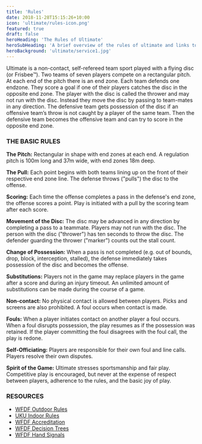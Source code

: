 ```yaml
---
title: 'Rules'
date: 2018-11-28T15:15:26+10:00
icon: 'ultimate/rules-icon.png'
featured: true
draft: false
heroHeading: 'The Rules of Ultimate'
heroSubHeading: 'A brief overview of the rules of ultimate and links to official resources.'
heroBackground: 'ultimate/service1.jpg'
---
```


Ultimate is a non-contact, self-refereed team sport played with a flying disc (or Frisbee™). Two teams of seven players compete on a rectangular pitch. At each end of the pitch there is an end zone. Each team defends one endzone. They score a goal if one of their players catches the disc in the opposite end zone. The player with the disc is called the thrower and may not run with the disc. Instead they move the disc by passing to team-mates in any direction. The defensive team gets possession of the disc if an offensive team’s throw is not caught by a player of the same team. Then the defensive team becomes the offensive team and can try to score in the opposite end zone. 

<h3>THE BASIC RULES</h3>

**The Pitch:** Rectangular in shape with end zones at each end. A regulation pitch is 100m long and 37m wide, with end zones 18m deep.

**The Pull:** Each point begins with both teams lining up on the front of their respective end zone line. The defense throws ("pulls") the disc to the offense.

**Scoring:** Each time the offense completes a pass in the defense's end zone, the offense scores a point. Play is initiated with a pull by the scoring team after each score.

**Movement of the Disc:** The disc may be advanced in any direction by completing a pass to a teammate. Players may not run with the disc. The person with the disc ("thrower") has ten seconds to throw the disc. The defender guarding the thrower ("marker") counts out the stall count.

**Change of Possession:** When a pass is not completed (e.g. out of bounds, drop, block, interception, stalled), the defense immediately takes possession of the disc and becomes the offense.

**Substitutions:** Players not in the game may replace players in the game after a score and during an injury timeout. An unlimited amount of substitutions can be made during the course of a game.

**Non-contact:** No physical contact is allowed between players. Picks and screens are also prohibited. A foul occurs when contact is made.

**Fouls:** When a player initiates contact on another player a foul occurs. When a foul disrupts possession, the play resumes as if the possession was retained. If the player committing the foul disagrees with the foul call, the play is redone.

**Self-Officiating:** Players are responsible for their own foul and line calls. Players resolve their own disputes.

**Spirit of the Game:** Ultimate stresses sportsmanship and fair play. Competitive play is encouraged, but never at the expense of respect between players, adherence to the rules, and the basic joy of play.

<h3>RESOURCES</h3>

- [WFDF Outdoor Rules](https://rules.wfdf.org/resources)
- [UKU Indoor Rules](https://www.ukultimate.com/system/files/UKU\%20Rules\%20of\%20Indoor\%20Ultimate\%202017.pdf)
- [WFDF Accreditation](https://rules.wfdf.org/accreditation)
- [WFDF Decision Trees](https://rules.wfdf.org/documents/wfdf-rules-of-ultimate-2021-2024-decision-diagrams)
- [WFDF Hand Signals](https://rules.wfdf.org/documents/wfdf-rules-of-ultimate-2021-2024-hand-signals)
